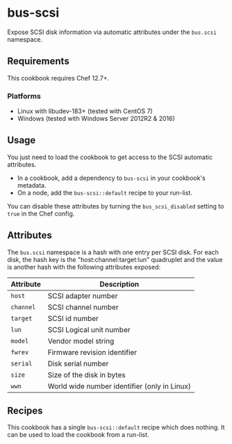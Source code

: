 # bus-scsi

Expose SCSI disk information via automatic attributes under the `bus.scsi`
namespace.

## Requirements

This cookbook requires Chef 12.7+.

### Platforms
* Linux with libudev-183+ (tested with CentOS 7)
* Windows (tested with Windows Server 2012R2 & 2016)

## Usage

You just need to load the cookbook to get access to the SCSI automatic
attributes.
* In a cookbook, add a dependency to `bus-scsi` in your cookbook's metadata.
* On a node, add the `bus-scsi::default` recipe to your run-list.

You can disable these attributes by turning the `bus_scsi_disabled` setting to
`true` in the Chef config.

## Attributes

The `bus.scsi` namespace is a hash with one entry per SCSI disk.
For each disk, the hash key is the "host:channel:target:lun" quadruplet and the
value is another hash with the following attributes exposed:

Attribute     | Description
--------------|---------------------------------------------
`host`        | SCSI adapter number
`channel`     | SCSI channel number
`target`      | SCSI id number
`lun`         | SCSI Logical unit number
`model`       | Vendor model string
`fwrev`       | Firmware revision identifier
`serial`      | Disk serial number
`size`        | Size of the disk in bytes
`wwn`         | World wide number identifier (only in Linux)

## Recipes

This cookbook has a single `bus-scsi::default` recipe which does nothing. It can
be used to load the cookbook from a run-list.

